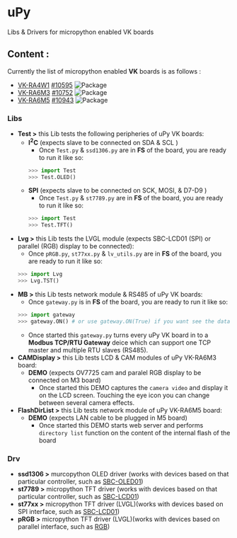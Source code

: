 # uPy
Libs & Drivers for micropython enabled VK boards

## Content :
Currently the list of micropython enabled **VK** boards is as follows :

- [VK-RA4W1](https://vekatech.com/VK-RA4W1_docs/brochures/VK-RA4W1%20Flyer%20R2.pdf) [#10595](https://github.com/micropython/micropython/pull/10595) ![Package](https://badgen.net/badge/status/pending%20for%20merge/orange?icon=git)
- [VK-RA6M3](https://vekatech.com/VK-RA6M3_docs/brochures/VK-RA6M3%20Flyer%20R2.pdf) [#10752](https://github.com/micropython/micropython/pull/10752) ![Package](https://badgen.net/badge/status/pending%20for%20merge/orange?icon=git)
- [VK-RA6M5](https://vekatech.com/VK-RA6M5_docs/brochures/VK-RA6M5%20Flyer%20R2.pdf) [#10943](https://github.com/micropython/micropython/pull/10943) ![Package](https://badgen.net/badge/status/pending%20for%20merge/orange?icon=git)

### Libs
- **Test >** this Lib tests the following peripheries of uPy VK boards:
  - **I<sup>2</sup>C** (expects slave to be connected on SDA & SCL )
    - Once `Test.py` & `ssd1306.py` are in **FS** of the board, you are ready to run it like so:
    ```python
    >>> import Test
    >>> Test.OLED()
    ```
  - **SPI** (expects slave to be connected on SCK, MOSI, & D7-D9 )
    - Once `Test.py` & `st7789.py` are in **FS** of the board, you are ready to run it like so:
    ```python
    >>> import Test
    >>> Test.TFT()
    ```
- **Lvg >** this Lib tests the LVGL module (expects SBC-LCD01 (SPI) or parallel (RGB) display to be connected):
    - Once `pRGB.py`, `st77xx.py` & `lv_utils.py` are in **FS** of the board, you are ready to run it like so:
    ```python
    >>> import Lvg
    >>> Lvg.TST()
    ```
- **MB >** this Lib tests network module & RS485 of uPy VK boards:
    - Once `gateway.py` is in **FS** of the board, you are ready to run it like so:
    ```python
    >>> import gateway
    >>> gateway.ON() # or use gateway.ON(True) if you want see the data, passing through the gateway
    ```
    - Once started this `gateway.py` turns every uPy VK board in to a **Modbus TCP/RTU Gateway** deice which can support one TCP master and multiple RTU slaves (RS485).
- **CAMDisplay >** this Lib tests LCD & CAM modules of uPy VK-RA6M3 board:
  - **DEMO** (expects OV7725 cam and paralel RGB display to be connected on M3 board)
    - Once started this DEMO captures the `camera video` and display it on the LCD screen. Touching the eye icon you can change between several camera effects.
- **FlashDirList >** this Lib tests network module of uPy VK-RA6M5 board:
  - **DEMO** (expects LAN cable to be plugged in M5 board)
    - Once started this DEMO starts web server and performs `directory list` function on the content of the internal flash of the board
  
### Drv
- **ssd1306 >** murcopython OLED driver (works with devices based on that particular controller, such as [SBC-OLED01](https://www.joy-it.net/en/products/SBC-OLED01))
- **st7789 >** micropython TFT driver (works with devices based on that particular controller, such as [SBC-LCD01](https://www.joy-it.net/en/products/SBC-LCD01))
- **st77xx >** micropython TFT driver (LVGL)(works with devices based on SPI interface, such as [SBC-LCD01](https://www.joy-it.net/en/products/SBC-LCD01))
- **pRGB >** micropython TFT driver (LVGL)(works with devices based on parallel interface, such as [RGB](https://www.buydisplay.com/ips-4-3-inch-480x272-tft-lcd-display-with-optl-capacitive-touch-screen))